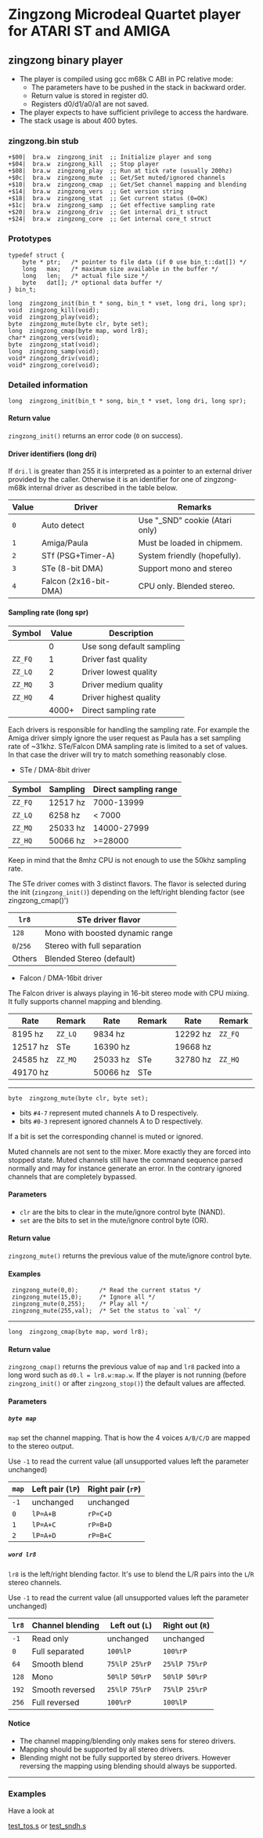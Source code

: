 # Zingzong Microdeal Quartet player for ATARI ST and AMIGA

## zingzong binary player

 * The player is compiled using gcc m68k C ABI in PC relative mode:
   * The parameters have to be pushed in the stack in backward order.
   * Return value is stored in register d0.
   * Registers d0/d1/a0/a1 are not saved.
 * The player expects to have sufficient privilege to access the hardware.
 * The stack usage is about 400 bytes.


### zingzong.bin stub

	+$00|  bra.w  zingzong_init  ;; Initialize player and song
	+$04|  bra.w  zingzong_kill  ;; Stop player
	+$08|  bra.w  zingzong_play  ;; Run at tick rate (usually 200hz)
	+$0c|  bra.w  zingzong_mute  ;; Get/Set muted/ignored channels
	+$10|  bra.w  zingzong_cmap  ;; Get/Set channel mapping and blending
	+$14|  bra.w  zingzong_vers  ;; Get version string
	+$18|  bra.w  zingzong_stat  ;; Get current status (0=OK)
	+$1c|  bra.w  zingzong_samp  ;; Get effective sampling rate
	+$20|  bra.w  zingzong_driv  ;; Get internal dri_t struct
	+$24|  bra.w  zingzong_core  ;; Get internal core_t struct


### Prototypes

	typedef struct {
		byte * ptr;   /* pointer to file data (if 0 use bin_t::dat[]) */
		long   max;   /* maximum size available in the buffer */
		long   len;   /* actual file size */
		byte   dat[]; /* optional data buffer */
	} bin_t;

	long  zingzong_init(bin_t * song, bin_t * vset, long dri, long spr);
	void  zingzong_kill(void);
	void  zingzong_play(void);
	byte  zingzong_mute(byte clr, byte set);
	long  zingzong_cmap(byte map, word lr8);
	char* zingzong_vers(void);
	byte  zingzong_stat(void);
	long  zingzong_samp(void);
	void* zingzong_driv(void);
	void* zingzong_core(void);


### Detailed information

	long  zingzong_init(bin_t * song, bin_t * vset, long dri, long spr);

#### Return value

`zingzong_init()` returns an error code (`0` on success).

#### Driver identifiers (long dri)

 If `dri.l` is greater than 255 it is interpreted as a pointer to an
 external driver provided by the caller. Otherwise it is an identifier
 for one of zingzong-m68k internal driver as described in the table
 below.

 |  Value |           Driver         |             Remarks            |
 |--------|--------------------------|--------------------------------|
 |   `0`  |  Auto detect             | Use "_SND" cookie (Atari only) |
 |   `1`  |  Amiga/Paula             | Must be loaded in chipmem.     |
 |   `2`  |  STf (PSG+Timer-A)       | System friendly (hopefully).   |
 |   `3`  |  STe (8-bit DMA)         | Support mono and stereo        |
 |   `4`  |  Falcon (2x16-bit-DMA)   | CPU only. Blended stereo.      |

#### Sampling rate (long spr)

 | Symbol  | Value |       Description           |
 |---------|-------|-----------------------------|
 |         |   0   |  Use song default sampling  |
 | `ZZ_FQ` |   1   |  Driver fast quality        |
 | `ZZ_LQ` |   2   |  Driver lowest quality      |
 | `ZZ_MQ` |   3   |  Driver medium quality      |
 | `ZZ_HQ` |   4   |  Driver highest quality     |
 |         | 4000+ |  Direct sampling rate       |

 Each drivers is responsible for handling the sampling rate. For
 example the Amiga driver simply ignore the user request as Paula has
 a set sampling rate of ~31khz. STe/Falcon DMA sampling rate is
 limited to a set of values. In that case the driver will try to match
 something reasonably close.

 * STe / DMA-8bit driver

 | Symbol  | Sampling | Direct sampling range |
 |---------|----------|-----------------------|
 | `ZZ_FQ` | 12517 hz | 7000-13999            |
 | `ZZ_LQ` |  6258 hz | < 7000                |
 | `ZZ_MQ` | 25033 hz | 14000-27999           |
 | `ZZ_HQ` | 50066 hz | >=28000               |

 Keep in mind that the 8mhz CPU is not enough to use the 50khz
 sampling rate.

 The STe driver comes with 3 distinct flavors. The flavor is selected
 during the init (`zingzong_init()`) depending on the left/right
 blending factor (see zingzong_cmap()')

 |   `lr8`   | STe driver flavor               |
 |-----------|---------------------------------|
 |   `128`   | Mono with boosted dynamic range |
 | `0`/`256` | Stereo with full separation     |
 |  Others   | Blended Stereo (default)        |


 * Falcon / DMA-16bit driver

 The Falcon driver is always playing in 16-bit stereo mode with CPU
 mixing. It fully supports channel mapping and blending.

 |   Rate   | Remark  |   Rate   | Remark  |   Rate   | Remark  |
 |----------|---------|----------|---------|----------|---------|
 |  8195 hz | `ZZ_LQ` |  9834 hz |         | 12292 hz | `ZZ_FQ` |
 | 12517 hz | STe     | 16390 hz |         | 19668 hz |         |
 | 24585 hz | `ZZ_MQ` | 25033 hz | STe     | 32780 hz | `ZZ_HQ` |
 | 49170 hz |         | 50066 hz | STe     |          |         |


--------------------------------------------------------------------------

	byte  zingzong_mute(byte clr, byte set);

  * bits `#4-7` represent muted channels A to D respectively.
  * bits `#0-3` represent ignored channels A to D respectively.

 If a bit is set the corresponding channel is muted or ignored.

 Muted channels are not sent to the mixer. More exactly they are
 forced into stopped state. Muted channels still have the command
 sequence parsed normally and may for instance generate an error. In
 the contrary ignored channels that are completely bypassed.

#### Parameters

* `clr` are the bits to clear in the mute/ignore control byte (NAND).
* `set` are the bits to set  in the mute/ignore control byte (OR).

#### Return value

`zingzong_mute()` returns the previous value of the mute/ignore
control byte.

#### Examples

	 zingzong_mute(0,0);      /* Read the current status */
	 zingzong_mute(15,0);     /* Ignore all */
	 zingzong_mute(0,255);    /* Play all */
	 zingzong_mute(255,val);  /* Set the status to `val` */

--------------------------------------------------------------------------

	long  zingzong_cmap(byte map, word lr8);

#### Return value

`zingzong_cmap()` returns the previous value of `map` and `lr8` packed
into a long word such as `d0.l = lr8.w:map.w`. If the player is not
running (before `zingzong_init()` or after `zingzong_stop()`) the
default values are affected.

#### Parameters

##### `byte map`

`map` set the channel mapping. That is how the 4 voices `A/B/C/D` are
mapped to the stereo output.

Use `-1` to read the current value (all unsupported values left the
parameter unchanged)


  | `map` |  Left pair (`lP`) | Right pair (`rP`) |
  |-------|-------------------|-------------------|
  | `-1`  |         unchanged | unchanged         |
  |  `0`  |          `lP=A+B` | `rP=C+D`          |
  |  `1`  |          `lP=A+C` | `rP=B+D`          |
  |  `2`  |          `lP=A+D` | `rP=B+C`          |


##### `word lr8`

`lr8` is the left/right blending factor. It's use to blend the L/R
pairs into the `L`/`R` stereo channels.

Use `-1` to read the current value (all unsupported values left the
parameter unchanged)

  | `lr8`  | Channel blending | Left out (`L`) | Right out (`R`) |
  |--------|------------------|----------------|-----------------|
  |  `-1`  | Read only        |    unchanged   |    unchanged    |
  |   `0`  | Full separated   |    `100%lP`    |    `100%rP`     |
  |  `64`  | Smooth blend     | `75%lP 25%rP ` |  `25%lP 75%rP`  |
  |  `128` | Mono             | `50%lP 50%rP`  |  `50%lP 50%rP`  |
  |  `192` | Smooth reversed  | `25%lP 75%rP`  |  `75%lP 25%rP`  |
  |  `256` | Full reversed    |    `100%rP`    |    `100%lP`     |


#### Notice

  * The channel mapping/blending only makes sens for stereo drivers.
  * Mapping should be supported by all stereo drivers.
  * Blending might not be fully supported by stereo drivers. However
	reversing the mapping using blending should always be supported.

--------------------------------------------------------------------------

### Examples

Have a look at

[test_tos.s](http://github.com/benjihan/zingzong/blob/master/src/zz-m68k/test_tos.s)
 or
[test_sndh.s](http://github.com/benjihan/zingzong/blob/master/src/zz-m68k/test_sndh.s)
